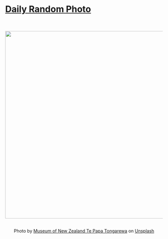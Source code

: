 # [Daily Random Photo](https://www.dailyrandomphoto.com/)

<div align="center">
  <br>
  <br>
  <a href="https://www.dailyrandomphoto.com/p/2023/2023-05-14/"><img src="https://images.unsplash.com/photo-1681238091943-4339a4a6a568?crop=entropy&cs=tinysrgb&fit=max&fm=jpg&ixid=M3w3NzUwOHwwfDF8cmFuZG9tfHx8fHx8fHx8MTY4NDAyNDM3MXw&ixlib=rb-4.0.3&q=80&w=1080" width="600px"></a>
  <br>
  <br>
  <p class="has-text-grey">Photo by <a href="https://unsplash.com/@tepapa?utm_source=Daily%20Random%20Photo&amp;utm_medium=referral" target="_blank" rel="noopener noreferrer">Museum of New Zealand Te Papa Tongarewa</a> on <a href="https://unsplash.com/photos/RL4_OMHCzkc?utm_source=Daily%20Random%20Photo&amp;utm_medium=referral" target="_blank" rel="noopener noreferrer">Unsplash</a></p>
</div>
